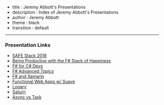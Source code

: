 - title : Jeremy Abbott's Presentations
- description : Index of Jeremy Abbott's Presentations
- author : Jeremy Abbott
- theme : black
- transition : default

***

### Presentation Links

- [SAFE Stack 2018](/safe-stack-2018.html)
- [Being Productive with the F# Stack of Happiness](/fsharp-stack-of-happiness.html)
- [F# for C# Devs](/fsharp-for-csharp.html)
- [F# Advanced Topics](/fsharp-advanced-topics.html)
- [F# and Xamarin](/xamarin-fsharp.html)
- [Functional Web Apps w/ Suave](/functional-webapps-suave.html)
- [Logary](/logary.html)
- [Saturn](/saturn.html)
- [Async vs Task](/async-vs-task.html)